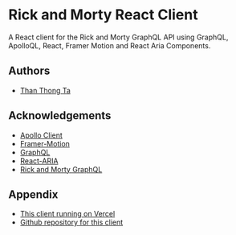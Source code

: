 
# Rick and Morty React Client

A React client for the Rick and Morty GraphQL API
using GraphQL, ApolloQL, React, Framer Motion and React Aria Components. 




## Authors

- [Than Thong Ta](https://www.github.com/ThanThongTa)


## Acknowledgements

- [Apollo Client](https://www.apollographql.com/docs/react/)
- [Framer-Motion](https://www.framer.com/motion/introduction/)
- [GraphQL](https://graphql.org/learn/)
- [React-ARIA](https://react-spectrum.adobe.com/react-aria/getting-started.html)
- [Rick and Morty GraphQL](https://rickandmortyapi.com/graphql)


## Appendix

- [This client running on Vercel](https://rick-and-morty-react-client.vercel.app/)
- [Github repository for this client](https://github.com/ThanThongTa/rick-and-morty-react-client)